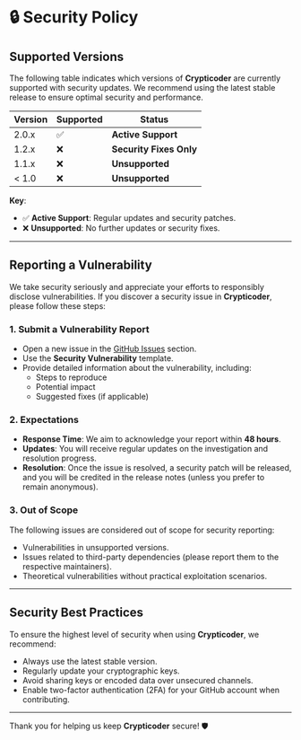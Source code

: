

# 🔒 Security Policy

## Supported Versions

The following table indicates which versions of **Crypticoder** are currently supported with security updates. We recommend using the latest stable release to ensure optimal security and performance.

| Version | Supported          | Status               |
|---------|--------------------|----------------------|
| 2.0.x   | :white_check_mark: | **Active Support**   |
| 1.2.x   | :x:                | **Security Fixes Only** |
| 1.1.x   | :x:                | **Unsupported**      |
| < 1.0   | :x:                | **Unsupported**      |

**Key**:
- :white_check_mark: **Active Support**: Regular updates and security patches.
- :x: **Unsupported**: No further updates or security fixes.

---

## Reporting a Vulnerability

We take security seriously and appreciate your efforts to responsibly disclose vulnerabilities. If you discover a security issue in **Crypticoder**, please follow these steps:

### 1. **Submit a Vulnerability Report**
- Open a new issue in the [GitHub Issues](https://github.com/shxel/crypticoder/issues) section.
- Use the **Security Vulnerability** template.
- Provide detailed information about the vulnerability, including:
  - Steps to reproduce
  - Potential impact
  - Suggested fixes (if applicable)

### 2. **Expectations**
- **Response Time**: We aim to acknowledge your report within **48 hours**.
- **Updates**: You will receive regular updates on the investigation and resolution progress.
- **Resolution**: Once the issue is resolved, a security patch will be released, and you will be credited in the release notes (unless you prefer to remain anonymous).

### 3. **Out of Scope**
The following issues are considered out of scope for security reporting:
- Vulnerabilities in unsupported versions.
- Issues related to third-party dependencies (please report them to the respective maintainers).
- Theoretical vulnerabilities without practical exploitation scenarios.

---

## Security Best Practices

To ensure the highest level of security when using **Crypticoder**, we recommend:
- Always use the latest stable version.
- Regularly update your cryptographic keys.
- Avoid sharing keys or encoded data over unsecured channels.
- Enable two-factor authentication (2FA) for your GitHub account when contributing.

---


Thank you for helping us keep **Crypticoder** secure! 🛡️

